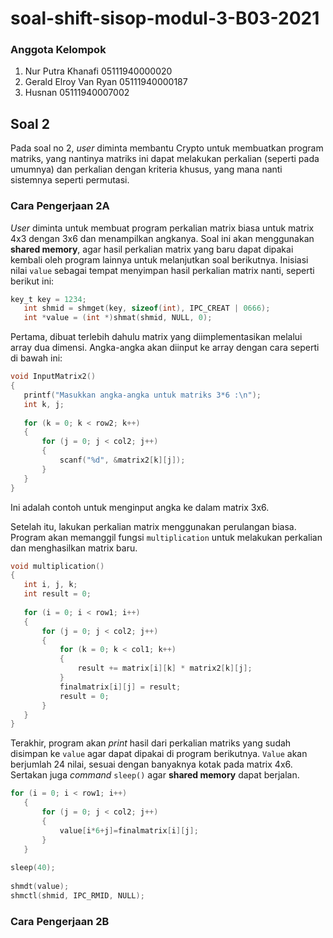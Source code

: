 # soal-shift-sisop-modul-3-B03-2021

### Anggota Kelompok
1. Nur Putra Khanafi     05111940000020
2. Gerald Elroy Van Ryan 05111940000187
3. Husnan                05111940007002

## Soal 2

Pada soal no 2, *user* diminta membantu Crypto untuk membuatkan program matriks, yang nantinya matriks ini dapat melakukan perkalian (seperti pada umumnya) dan perkalian dengan kriteria khusus, yang mana nanti sistemnya seperti permutasi. 

### Cara Pengerjaan 2A

*User* diminta untuk membuat program perkalian matrix biasa untuk matrix 4x3 dengan 3x6 dan menampilkan angkanya. Soal ini akan menggunakan **shared memory**, agar hasil perkalian matrix yang baru dapat dipakai kembali oleh program lainnya untuk melanjutkan soal berikutnya. Inisiasi nilai `value` sebagai tempat menyimpan hasil perkalian matrix nanti, seperti berikut ini:

```c
key_t key = 1234;
   int shmid = shmget(key, sizeof(int), IPC_CREAT | 0666);
   int *value = (int *)shmat(shmid, NULL, 0);
```

Pertama, dibuat terlebih dahulu matrix yang diimplementasikan melalui array dua dimensi. Angka-angka akan diinput ke array dengan cara seperti di bawah ini: 

```c
void InputMatrix2()
{
   printf("Masukkan angka-angka untuk matriks 3*6 :\n");
   int k, j;
 
   for (k = 0; k < row2; k++)
   {
       for (j = 0; j < col2; j++)
       {
           scanf("%d", &matrix2[k][j]);
       }
   }
}
```
Ini adalah contoh untuk menginput angka ke dalam matrix 3x6.

Setelah itu, lakukan perkalian matrix menggunakan perulangan biasa. Program akan memanggil fungsi `multiplication` untuk melakukan perkalian dan menghasilkan matrix baru.

```c
void multiplication()
{
   int i, j, k;
   int result = 0;
 
   for (i = 0; i < row1; i++)
   {
       for (j = 0; j < col2; j++)
       {
           for (k = 0; k < col1; k++)
           {
               result += matrix[i][k] * matrix2[k][j];
           }
           finalmatrix[i][j] = result;
           result = 0;
       }
   }
}
```

Terakhir, program akan *print* hasil dari perkalian matriks yang sudah disimpan ke `value` agar dapat dipakai di program berikutnya. `Value` akan berjumlah 24 nilai, sesuai dengan banyaknya kotak pada matrix 4x6. Sertakan juga *command* `sleep()` agar **shared memory** dapat berjalan.

```c
for (i = 0; i < row1; i++)
   {
       for (j = 0; j < col2; j++)
       {
           value[i*6+j]=finalmatrix[i][j];
       }
   }
 
sleep(40);
 
shmdt(value);
shmctl(shmid, IPC_RMID, NULL);
```  

### Cara Pengerjaan 2B
